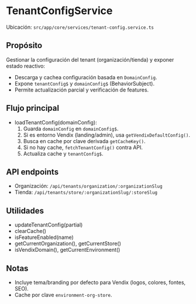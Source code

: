 # TenantConfigService

Ubicación: `src/app/core/services/tenant-config.service.ts`

## Propósito
Gestionar la configuración del tenant (organización/tienda) y exponer estado reactivo:
- Descarga y cachea configuración basada en `DomainConfig`.
- Expone `tenantConfig$` y `domainConfig$` (BehaviorSubject).
- Permite actualización parcial y verificación de features.

## Flujo principal
- loadTenantConfig(domainConfig):
  1. Guarda `domainConfig` en `domainConfig$`.
  2. Si es entorno Vendix (landing/admin), usa `getVendixDefaultConfig()`.
  3. Busca en cache por clave derivada `getCacheKey()`.
  4. Si no hay cache, `fetchTenantConfig()` contra API.
  5. Actualiza cache y `tenantConfig$`.

## API endpoints
- Organización: `/api/tenants/organization/:organizationSlug`
- Tienda: `/api/tenants/store/:organizationSlug/:storeSlug`

## Utilidades
- updateTenantConfig(partial)
- clearCache()
- isFeatureEnabled(name)
- getCurrentOrganization(), getCurrentStore()
- isVendixDomain(), getCurrentEnvironment()

## Notas
- Incluye tema/branding por defecto para Vendix (logos, colores, fontes, SEO).
- Cache por clave `environment-org-store`.
